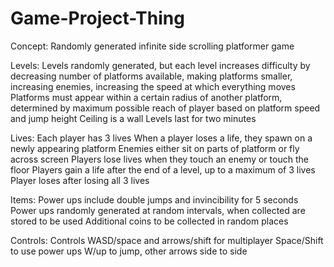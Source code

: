 # Game-Project-Thing

Concept:
Randomly generated infinite side scrolling platformer game

Levels:
Levels randomly generated, but each level increases difficulty by decreasing number of platforms available, making platforms smaller, increasing enemies, increasing the speed at which everything moves
Platforms must appear within a certain radius of another platform, determined by maximum possible reach of player based on platform speed and jump height
Ceiling is a wall
Levels last for two minutes

Lives:
Each player has 3 lives
When a player loses a life, they spawn on a newly appearing platform
Enemies either sit on parts of platform or fly across screen
Players lose lives when they touch an enemy or touch the floor
Players gain a life after the end of a level, up to a maximum of 3 lives
Player loses after losing all 3 lives

Items:
Power ups include double jumps and invincibility for 5 seconds
Power ups randomly generated at random intervals, when collected are stored to be used
Additional coins to be collected in random places

Controls:
Controls WASD/space and arrows/shift for multiplayer
Space/Shift to use power ups
W/up to jump, other arrows side to side
